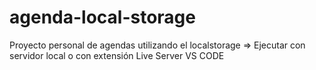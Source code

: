 # agenda-local-storage

Proyecto personal de agendas utilizando el localstorage
=> Ejecutar con servidor local o con extensión Live Server VS CODE
